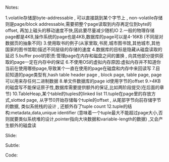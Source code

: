 
Notes:

1.volatile存储是byte-addressable , 可以直接跳到某个字节上 , non-volatile存储则是page/block addressable,需要把整个page读取到内存再定位到byte的offset, 再加上磁头的移动速度不快,因此要尽量减少随机IO
2.一般的物理存储page都是4KB,操作系统的page也是4KB,数据库的page可以是4-16KB (不同层对数据页的抽象不同)
3.使用取书的例子(从家里取,书房,城市图书馆,其他城市,其他国家的图书馆取)描述不同层级的存储的速度
4.数据库的目标是隐藏从磁盘读取的延迟
5.buffer pool的职责:管理page在内存和磁盘之间的置换 , 向其他部分提供获取的page一定在内存中的保证
6.不使用OS的虚拟内存原因:虚拟内存并不知道你当前在使用哪些page,导致某个一直在使用的page在磁盘和内存中来回读写
7.目前知道的page类型有,hash table header page , block page, table page, page可以用来存任何二进制数据
8.单文件数据库的page id使用字节的offset
9.>4KB的磁盘写不能保证原子性,数据库需要提供额外的保证,比如两阶段提交(在后面的章节)
10.TableHeap,某个table的tuples的linked list
11.tuple在page里的存放方式,slotted page, 从字节0开始存储每个tuple的offset , 从尾部字节向前存储字节的数据, 类似系统栈的设计 , 还额外存了tuple count
12.tuple的结构:metadata,data,unique identifier (意味着一个tuple最大不能超过page大小,否则就要类似系统堆的设计,pointer指向大块数据和variable-length的数据) ,又会产生额外的磁盘读


Slide:




Subtle:




Code:
